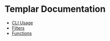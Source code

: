 # Templar Documentation

- [CLI Usage](./CLI.md)
- [Filters](./filters.md)
- [Functions](./functions.md)
